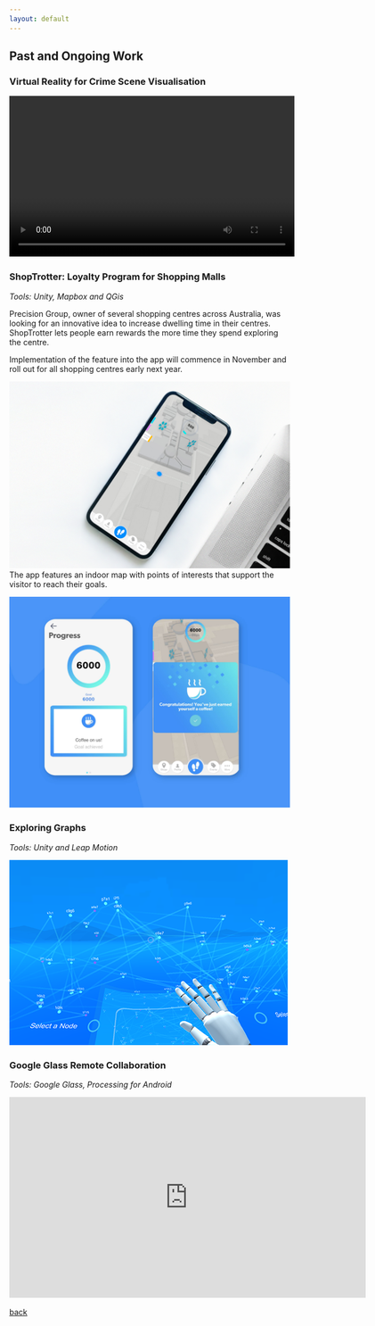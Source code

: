 ```yaml
---
layout: default
---
```


## Past and Ongoing Work

### Virtual Reality for Crime Scene Visualisation

<video width="512" height="288" controls autoplay>  <source src="/assets/img/HitAndRunExperiment.mp4" type="video/mp4"></video>


### ShopTrotter: Loyalty Program for Shopping Malls 
_Tools: Unity, Mapbox and QGis_

Precision Group, owner of several shopping centres across Australia, was looking for an innovative idea to increase dwelling time in their centres. 
ShopTrotter lets people earn rewards the more time they spend exploring the centre. 

Implementation of the feature into the app will commence in November and roll out for all shopping centres early next year. 

![Main screen of ShopTrotter](/assets/img/Main.jpg)
The app features an indoor map with points of interests that support the visitor to reach their goals. 

![Stamps](/assets/img/Screens.jpg)

### Exploring Graphs
_Tools: Unity and Leap Motion_

![Image of Trails](/assets/img/Trails.PNG)


### Google Glass Remote Collaboration
_Tools: Google Glass, Processing for Android_

<iframe src="https://player.vimeo.com/video/110002088" width="640" height="360" frameborder="0" allow="autoplay; fullscreen" allowfullscreen></iframe>

[back](./)
